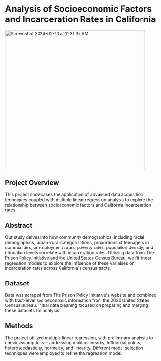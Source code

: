 
# Analysis of Socioeconomic Factors and Incarceration Rates in California

<img width="459" alt="Screenshot 2024-02-10 at 11 31 37 AM" src="https://github.com/ianduke25/CA-Incarceration-Rate-MLR-Analysis/assets/132767073/fe8e74d5-66e1-483b-a507-6a53e549924e">

## Project Overview

This project showcases the application of advanced data acquisition techniques coupled with multiple linear regression analysis to explore the relationship between socioeconomic factors and California incarceration rates.

## Abstract

Our study delves into how community demographics, including racial demographics, urban-rural categorizations, proportions of teenagers in communities, unemployment rates, poverty rates, population density, and education levels correlate with incarceration rates. Utilizing data from The Prison Policy Initiative and the United States Census Bureau, we fit linear regression models to explore the influence of these variables on incarceration rates across California's census tracts.

## Dataset

Data was scraped from The Prison Policy Initiative's website and combined with tract-level socioeconomic information from the 2020 United States Census Bureau. Initial data cleaning focused on preparing and merging these datasets for analysis.

## Methods

The project utilized multiple linear regression, with preliminary analysis to check assumptions-- addressing multicollinearity, influential points, heteroscedasticity, normality, and linearity. Different model selection techniques were employed to refine the regression model.
